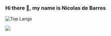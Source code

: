 ### Hi there 👋, my name is Nicolas de Barros

![Top Langs](https://github-readme-stats.vercel.app/api/top-langs/?username=Nicolas123-coder&layout=compact&theme=dracula)


<img src="https://github-readme-streak-stats.herokuapp.com/?user=Nicolas123-coder"/>
